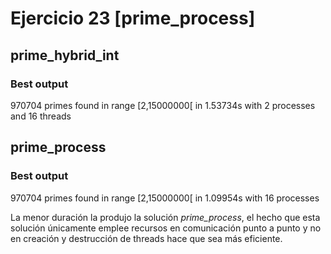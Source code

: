 # Ejercicio 23 [prime_process]
## prime_hybrid_int
### Best output
970704 primes found in range [2,15000000[ in 1.53734s with 2 processes and 16 threads  
## prime_process
### Best output
970704 primes found in range [2,15000000[ in 1.09954s with 16 processes  
  
La menor duración la produjo la solución *prime_process*, el hecho que esta solución
únicamente emplee recursos en comunicación punto a punto y no en creación y destrucción
de threads hace que sea más eficiente.
